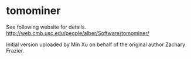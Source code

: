 # tomominer

See following website for details.
http://web.cmb.usc.edu/people/alber/Software/tomominer/

Initial version uploaded by Min Xu on behalf of the original author Zachary Frazier.
